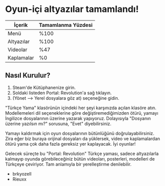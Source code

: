 # Oyun-içi altyazılar tamamlandı!
| İçerik     | Tamamlanma Yüzdesi |
|------------|--------------------|
| Menü       | %100               |
| Altyazılar | %100               |
| Videolar   | %47                |
| Kaplamalar | %0                 |

## Nasıl Kurulur?

1) Steam'de Kütüphanenize girin.
2) Soldaki listeden Portal: Revolution'a sağ tıklayın.
3) (Yönet --> Yerel dosyalara göz at) seçeneğine gidin.

"Türkçe Yama" klasörünün içindeki her şeyi karşınızda açılan klasöre atın. Modellemeleri dil seçeneklerine göre değiştiremediğimizden ötürü, yamayı İngilizce dosyalarının üzerine yazarak yapıyoruz. Dolayısıyla "Dosyanın üzerine yazılsın mı?" sorusuna, "Evet" diyebilirsiniz.

Yamayı kaldırmak için oyun dosyalarının bütünlüğünü doğrulayabilirsiniz. Zira eğer biz buraya orijinal dosyaları da yüklersek, video ve kaplamalardan ötürü yama çok daha fazla gereksiz yer kaplayacak. İyi oyunlar!

Gelecek süreçte bu "Portal: Revolution" Türkçe yaması, sadece altyazılarla kalmayıp oyunda görebileceğiniz bütün videoları, posterleri, modelleri de Türkçeye çeviriyor. Tam anlamıyla bir yerelleştirme denilebilir.

- brkyozell
- Rieuxx
